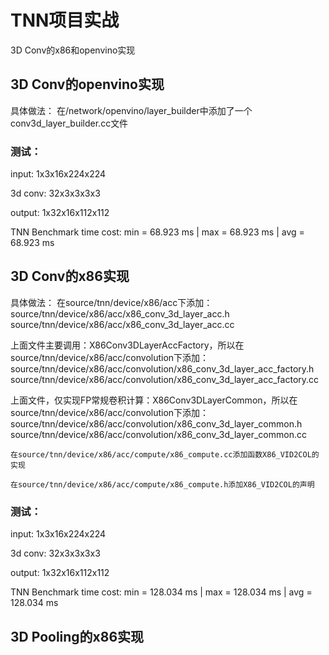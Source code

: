 # TNN项目实战

3D Conv的x86和openvino实现


 
## 3D Conv的openvino实现
具体做法：
在<path to TNN>/network/openvino/layer_builder中添加了一个conv3d_layer_builder.cc文件

### 测试：
	
input:    1x3x16x224x224 
	
3d conv:  32x3x3x3x3
	
output:   1x32x16x112x112
	
TNN Benchmark time cost: min = 68.923   ms  |  max = 68.923   ms  |  avg = 68.923   ms	
  
  
## 3D Conv的x86实现
具体做法：
    在source/tnn/device/x86/acc下添加：
   	  source/tnn/device/x86/acc/x86_conv_3d_layer_acc.h
   	  source/tnn/device/x86/acc/x86_conv_3d_layer_acc.cc   
	
   上面文件主要调用：X86Conv3DLayerAccFactory，所以在source/tnn/device/x86/acc/convolution下添加：
   	  source/tnn/device/x86/acc/convolution/x86_conv_3d_layer_acc_factory.h  
   	  source/tnn/device/x86/acc/convolution/x86_conv_3d_layer_acc_factory.cc	
	
   上面文件，仅实现FP常规卷积计算：X86Conv3DLayerCommon，所以在source/tnn/device/x86/acc/convolution下添加：
	  source/tnn/device/x86/acc/convolution/x86_conv_3d_layer_common.h    
	  source/tnn/device/x86/acc/convolution/x86_conv_3d_layer_common.cc  
	
    在source/tnn/device/x86/acc/compute/x86_compute.cc添加函数X86_VID2COL的实现
	
    在source/tnn/device/x86/acc/compute/x86_compute.h添加X86_VID2COL的声明
   
### 测试：
	
input:    1x3x16x224x224 
	
3d conv:  32x3x3x3x3
	
output:   1x32x16x112x112
	
TNN Benchmark time cost: min = 128.034  ms  |  max = 128.034  ms  |  avg = 128.034  ms
	

## 3D Pooling的x86实现  
